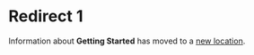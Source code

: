 [title]: # (Redirect 1)
[tags]: # ()
[priority]: # (10105)
[display]: # (none)

# Redirect 1

Information about **Getting Started** has moved to a [new location](../get-started/).

